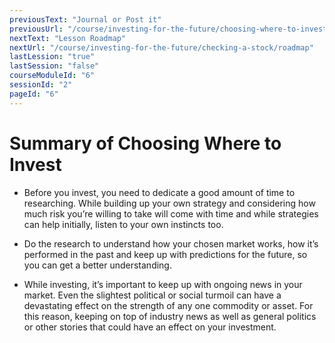 ```yaml
---
previousText: "Journal or Post it"
previousUrl: "/course/investing-for-the-future/choosing-where-to-invest/journal-or-post-it"
nextText: "Lesson Roadmap"
nextUrl: "/course/investing-for-the-future/checking-a-stock/roadmap"
lastLession: "true"
lastSession: "false"
courseModuleId: "6"
sessionId: "2"
pageId: "6"
---
```



# Summary of Choosing Where to Invest

- Before you invest, you need to dedicate a good amount of time to researching. 
While building up your own strategy and considering how much risk you’re willing to take will come with time and while strategies can help initially, listen to your own instincts too. 

- Do the research to understand how your chosen market works, how it’s performed in the past and keep up with predictions for the future, so you can get a better understanding.

- While investing, it’s important to keep up with ongoing news in your market. Even the slightest political or social turmoil can have a devastating effect on the strength of any one commodity or asset. For this reason, keeping on top of industry news as well as general politics or other stories that could have an effect on your investment.
